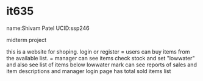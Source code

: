 # it635
name:Shivam Patel
UCID:ssp246

midterm project

this is a website for shoping.
login or register
= users can buy items from the available list.
= manager can see items check stock and set "lowwater"
  and also see list of items below lowwater mark
  can see reports of sales and item descriptions
  and manager login page has total sold items list
